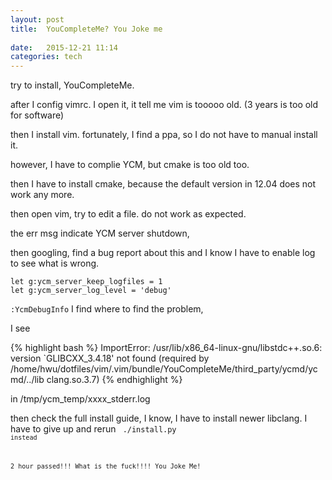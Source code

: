 ```yaml
---
layout: post
title:  YouCompleteMe? You Joke me
 
date:   2015-12-21 11:14 
categories: tech 
---
```

try to install, YouCompleteMe.

after I config vimrc. I open it, it tell me vim is tooooo old. (3 years is too old for software)

then I install vim. fortunately, I find a ppa, so I do not have to manual install it.

however, I have to complie YCM, but cmake is too old too.

then I have to install cmake, because the default version in 12.04 does not work any more. 

then open vim, try to edit a file. do not work as expected.

the err msg  indicate YCM server shutdown,

then googling, find a bug report about this and I know I have to
enable log to see what is wrong.

    let g:ycm_server_keep_logfiles = 1   
    let g:ycm_server_log_level = 'debug'


<code>:YcmDebugInfo</code> I find where to find the problem,

I see

{% highlight bash %}
ImportError: /usr/lib/x86_64-linux-gnu/libstdc++.so.6: version `GLIBCXX_3.4.18' not found (required by /home/hwu/dotfiles/vim/.vim/bundle/YouCompleteMe/third_party/ycmd/ycmd/../lib    clang.so.3.7)
{% endhighlight %}

in /tmp/ycm_temp/xxxx_stderr.log

then check the full install guide, I know, I have to install newer libclang. I have to give up and rerun
<code> ./install.py <code> instead


2 hour passed!!! What is the fuck!!!! You Joke Me!




